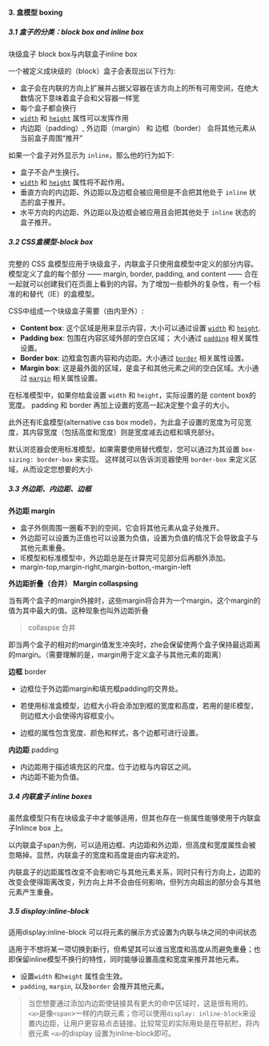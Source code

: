 #### 3. 盒模型 boxing

##### 3.1 盒子的分类：block box and inline box

块级盒子 block box与内联盒子inline box

一个被定义成块级的（block）盒子会表现出以下行为:

- 盒子会在内联的方向上扩展并占据父容器在该方向上的所有可用空间，在绝大数情况下意味着盒子会和父容器一样宽
- 每个盒子都会换行
- [`width`](https://developer.mozilla.org/zh-CN/docs/Web/CSS/width) 和 [`height`](https://developer.mozilla.org/zh-CN/docs/Web/CSS/height) 属性可以发挥作用
- 内边距（padding）, 外边距（margin） 和 边框（border） 会将其他元素从当前盒子周围“推开”

如果一个盒子对外显示为 `inline`，那么他的行为如下:

- 盒子不会产生换行。
-  [`width`](https://developer.mozilla.org/zh-CN/docs/Web/CSS/width) 和 [`height`](https://developer.mozilla.org/zh-CN/docs/Web/CSS/height) 属性将不起作用。
- 垂直方向的内边距、外边距以及边框会被应用但是不会把其他处于 `inline` 状态的盒子推开。
- 水平方向的内边距、外边距以及边框会被应用且会把其他处于 `inline` 状态的盒子推开。



##### 3.2 CSS盒模型-block box

完整的 CSS 盒模型应用于块级盒子，内联盒子只使用盒模型中定义的部分内容。模型定义了盒的每个部分 —— margin, border, padding, and content —— 合在一起就可以创建我们在页面上看到的内容。为了增加一些额外的复杂性，有一个标准的和替代（IE）的盒模型。

 CSS中组成一个块级盒子需要（由内至外）:

- **Content box**: 这个区域是用来显示内容，大小可以通过设置 [`width`](https://developer.mozilla.org/zh-CN/docs/Web/CSS/width) 和 [`height`](https://developer.mozilla.org/zh-CN/docs/Web/CSS/height).
- **Padding box**: 包围在内容区域外部的空白区域； 大小通过 [`padding`](https://developer.mozilla.org/zh-CN/docs/Web/CSS/padding) 相关属性设置。
- **Border box**: 边框盒包裹内容和内边距。大小通过 [`border`](https://developer.mozilla.org/zh-CN/docs/Web/CSS/border) 相关属性设置。
- **Margin box**: 这是最外面的区域，是盒子和其他元素之间的空白区域。大小通过 [`margin`](https://developer.mozilla.org/zh-CN/docs/Web/CSS/margin) 相关属性设置。

在标准模型中，如果你给盒设置 `width` 和 `height`，实际设置的是 content box的宽度。 padding 和 border 再加上设置的宽高一起决定整个盒子的大小。 

此外还有IE盒模型(alternative css box model)，为此盒子设置的宽度为可见宽度，其内容宽度（包括高度和宽度）则是宽度减去边框和填充部分。

默认浏览器会使用标准模型。如果需要使用替代模型，您可以通过为其设置 `box-sizing: border-box` 来实现。 这样就可以告诉浏览器使用 `border-box` 来定义区域，从而设定您想要的大小



##### 3.3 外边距、内边距、边框

**外边距 margin**

- 盒子外侧周围一圈看不到的空间，它会将其他元素从盒子处推开。 
- 外边距可以设置为正值也可以设置为负值，设置为负值的情况下会导致盒子与其他元素重叠。
- IE模型和标准模型中，外边距总是在计算完可见部分后再额外添加。
- margin-top,margin-right,margin-botton,-margin-left

**外边距折叠（合并） Margin collaspsing**

当有两个盒子的margin外接时，这些margin将合并为一个margin，这个margin的值为其中最大的值。这种现象也叫外边距折叠

> collaspse 合并

即当两个盒子的相对的margin值发生冲突时，zhe会保留使两个盒子保持最远距离的margin。（需要理解的是，margin用于定义盒子与其他元素的距离）



**边框** border

- 边框位于外边距margin和填充框padding的交界处。

- 若使用标准盒模型，边框大小将会添加到框的宽度和高度，若用的是IE模型，则边框大小会使得内容框变小。

- 边框的属性包含宽度、颜色和样式，各个边都可进行设置。

  

**内边距**  padding

- 内边距用于描述填充区的尺度。位于边框与内容区之间。
- 内边距不能为负值。



##### 3.4 内联盒子 inline boxes

虽然盒模型只有在块级盒子中才能够适用，但其也存在一些属性能够使用于内联盒子Inlince box 上。

以内联盒子span为例，可以适用边框、内边距和外边距，但高度和宽度属性会被忽略掉。显然，内联盒子的宽度和高度是由内容决定的。

内联盒子的边距属性改变不会影响它与其他元素关系，同时只有行方向上，边距的改变会使得距离改变，列方向上并不会由任何影响，但列方向超出的部分会与其他元素产生重叠。

##### 3.5 display:inline-block

适用display:inline-block 可以将元素的展示方式设置为内联与块之间的中间状态

适用于不想将某一项切换到新行，但希望其可以谁当宽度和高度从而避免重叠；也即保留inline模型不换行的特性，同时能够设置高度和宽度来推开其他元素。 

- 设置`width` 和`height` 属性会生效。
- `padding`, `margin`, 以及`border` 会推开其他元素。

> 当您想要通过添加内边距使链接具有更大的命中区域时，这是很有用的。`<a>`是像`<span`>一样的内联元素；你可以使用`display: inline-block`来设置内边距，让用户更容易点击链接。比较常见的实际用处是在导航栏，将内嵌元素 `<a>`的display 设置为inline-block即可。



